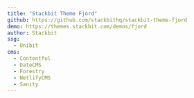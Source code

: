 ```yaml
---
title: "Stackbit Theme Fjord"
github: https://github.com/stackbithq/stackbit-theme-fjord
demo: https://themes.stackbit.com/demos/fjord
author: Stackbit
ssg:
  - Unibit
cms:
  - Contentful
  - DatoCMS
  - Forestry
  - NetlifyCMS
  - Sanity
---
```

